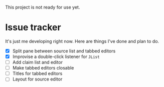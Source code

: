 This project is not ready for use yet.

# Issue tracker
It's just me developing right now. Here are things I've done and plan to do.
- [x] Split pane between source list and tabbed editors
- [x] Improvise a double-click listener for `JList`
- [ ] Add claim list and editor
- [ ] Make tabbed editors closable
- [ ] Titles for tabbed editors
- [ ] Layout for source editor

